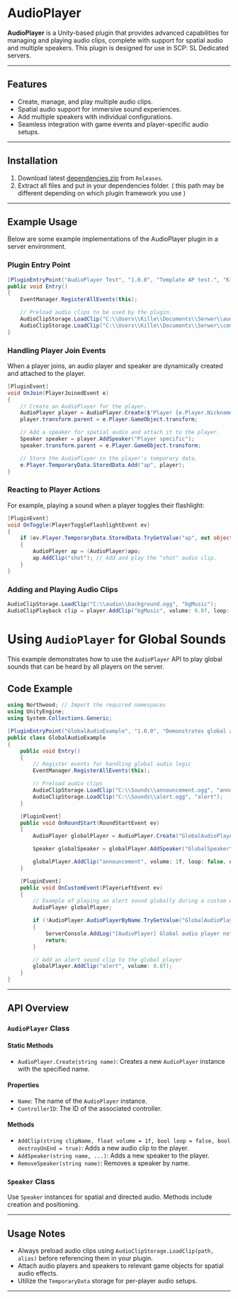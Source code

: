 # AudioPlayer

**AudioPlayer** is a Unity-based plugin that provides advanced capabilities for managing and playing audio clips, complete with support for spatial audio and multiple speakers. This plugin is designed for use in SCP: SL Dedicated servers.

---

## Features

- Create, manage, and play multiple audio clips.
- Spatial audio support for immersive sound experiences.
- Add multiple speakers with individual configurations.
- Seamless integration with game events and player-specific audio setups.

---

## Installation

1. Download latest [dependencies.zip](https://github.com/Killers0992/AudioPlayer/releases/latest/download/dependencies.zip) from ``Releases``.
2. Extract all files and put in your dependencies folder. ( this path may be different depending on which plugin framework you use )

---

## Example Usage

Below are some example implementations of the AudioPlayer plugin in a server environment.

### Plugin Entry Point

```csharp
[PluginEntryPoint("AudioPlayer Test", "1.0.0", "Template AP test.", "Killers0992")]
public void Entry()
{
    EventManager.RegisterAllEvents(this);

    // Preload audio clips to be used by the plugin.
    AudioClipStorage.LoadClip("C:\\Users\\Kille\\Documents\\Serwer\\audio3.ogg", "audio3");
    AudioClipStorage.LoadClip("C:\\Users\\Kille\\Documents\\Serwer\\com.ogg", "shot");
}
```

### Handling Player Join Events

When a player joins, an audio player and speaker are dynamically created and attached to the player.

```csharp
[PluginEvent]
void OnJoin(PlayerJoinedEvent e)
{
    // Create an AudioPlayer for the player.
    AudioPlayer player = AudioPlayer.Create($"Player {e.Player.Nickname}");
    player.transform.parent = e.Player.GameObject.transform;

    // Add a speaker for spatial audio and attach it to the player.
    Speaker speaker = player.AddSpeaker("Player specific");
    speaker.transform.parent = e.Player.GameObject.transform;

    // Store the AudioPlayer in the player's temporary data.
    e.Player.TemporaryData.StoredData.Add("ap", player);
}
```

### Reacting to Player Actions

For example, playing a sound when a player toggles their flashlight:

```csharp
[PluginEvent]
void OnToggle(PlayerToggleFlashlightEvent ev)
{
    if (ev.Player.TemporaryData.StoredData.TryGetValue("ap", out object apo))
    {
        AudioPlayer ap = (AudioPlayer)apo;
        ap.AddClip("shot"); // Add and play the "shot" audio clip.
    }
}
```

### Adding and Playing Audio Clips

```csharp
AudioClipStorage.LoadClip("C:\\audio\\background.ogg", "bgMusic");
AudioClipPlayback clip = player.AddClip("bgMusic", volume: 0.8f, loop: true);
```

# Using `AudioPlayer` for Global Sounds

This example demonstrates how to use the `AudioPlayer` API to play global sounds that can be heard by all players on the server.

## Code Example

```csharp
using Northwood; // Import the required namespaces
using UnityEngine;
using System.Collections.Generic;

[PluginEntryPoint("GlobalAudioExample", "1.0.0", "Demonstrates global audio playback.", "Killers0992")]
public class GlobalAudioExample
{
    public void Entry()
    {
        // Register events for handling global audio logic
        EventManager.RegisterAllEvents(this);

        // Preload audio clips
        AudioClipStorage.LoadClip("C:\\Sounds\\announcement.ogg", "announcement");
        AudioClipStorage.LoadClip("C:\\Sounds\\alert.ogg", "alert");
    }

    [PluginEvent]
    public void OnRoundStart(RoundStartEvent ev)
    {
        AudioPlayer globalPlayer = AudioPlayer.Create("GlobalAudioPlayer");

        Speaker globalSpeaker = globalPlayer.AddSpeaker("GlobalSpeaker");

        globalPlayer.AddClip("announcement", volume: 1f, loop: false, destroyOnEnd: true);
    }

    [PluginEvent]
    public void OnCustomEvent(PlayerLeftEvent ev)
    {
        // Example of playing an alert sound globally during a custom event
        AudioPlayer globalPlayer;

        if (!AudioPlayer.AudioPlayerByName.TryGetValue("GlobalAudioPlayer", out globalPlayer))
        {
            ServerConsole.AddLog("[AudioPlayer] Global audio player not found!");
            return;
        }

        // Add an alert sound clip to the global player
        globalPlayer.AddClip("alert", volume: 0.8f);
    }
}
```

---

## API Overview

### `AudioPlayer` Class

#### Static Methods

- `AudioPlayer.Create(string name)`: Creates a new `AudioPlayer` instance with the specified name.

#### Properties

- `Name`: The name of the `AudioPlayer` instance.
- `ControllerID`: The ID of the associated controller.

#### Methods

- `AddClip(string clipName, float volume = 1f, bool loop = false, bool destroyOnEnd = true)`: Adds a new audio clip to the player.
- `AddSpeaker(string name, ...)`: Adds a new speaker to the player.
- `RemoveSpeaker(string name)`: Removes a speaker by name.

### `Speaker` Class

Use `Speaker` instances for spatial and directed audio. Methods include creation and positioning.

---

## Usage Notes

- Always preload audio clips using `AudioClipStorage.LoadClip(path, alias)` before referencing them in your plugin.
- Attach audio players and speakers to relevant game objects for spatial audio effects.
- Utilize the `TemporaryData` storage for per-player audio setups.

---
